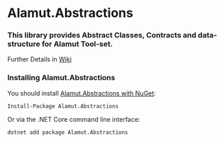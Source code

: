 # Alamut.Abstractions
### This library provides Abstract Classes, Contracts and data-structure for Alamut Tool-set.
Further Details in [Wiki](https://github.com/SorenZ/Alamut.Abstractions/wiki)  


### Installing Alamut.Abstractions

You should install [Alamut.Abstractions with NuGet](https://www.nuget.org/packages/Alamut.Abstractions):

    Install-Package Alamut.Abstractions
    
Or via the .NET Core command line interface:

    dotnet add package Alamut.Abstractions

